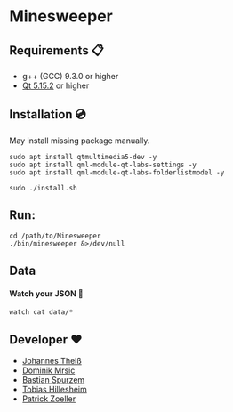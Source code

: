 # Minesweeper

## Requirements :clipboard:
 * g++ (GCC) 9.3.0 or higher
 * [Qt  5.15.2](https://wiki.qt.io/Qt_5.15_Release) or higher

## Installation :cd:
May install missing package manually.
```
sudo apt install qtmultimedia5-dev -y
sudo apt install qml-module-qt-labs-settings -y
sudo apt install qml-module-qt-labs-folderlistmodel -y
```
```
sudo ./install.sh
```

## Run:
```
cd /path/to/Minesweeper
./bin/minesweeper &>/dev/null
```

## Data
#### Watch your JSON :eyes:
```
watch cat data/*
```

## Developer :heart:
- [Johannes Theiß](https://github.com/JohannesTheiss)
- [Dominik Mrsic](https://github.com/DominikMrsic)
- [Bastian Spurzem](https://github.com/bastisprzm)
- [Tobias Hillesheim](https://github.com/TobiasHillesheim)
- [Patrick Zoeller](https://github.com/Peddy1337)
